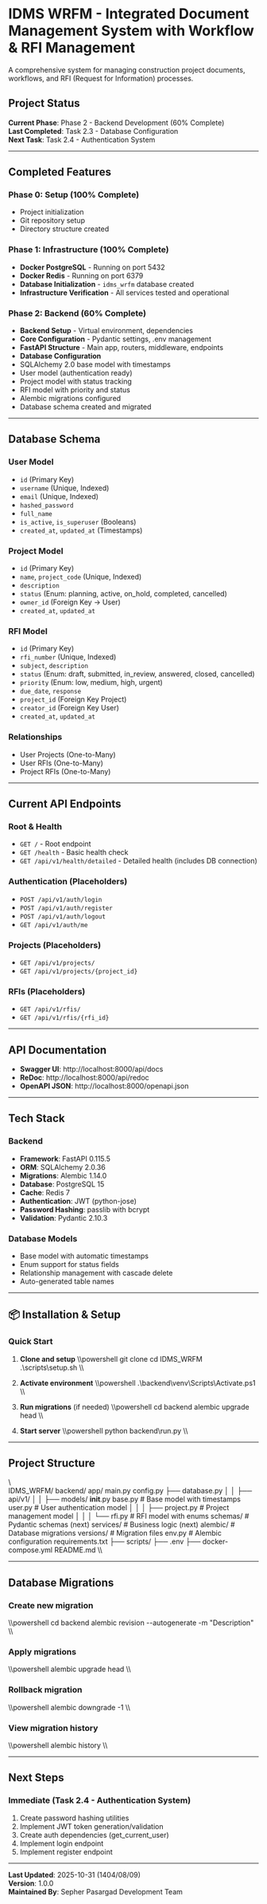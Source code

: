 ﻿# IDMS WRFM - Integrated Document Management System with Workflow & RFI Management

A comprehensive system for managing construction project documents, workflows, and RFI (Request for Information) processes.

##  Project Status

**Current Phase**: Phase 2 - Backend Development (60% Complete)  
**Last Completed**: Task 2.3 - Database Configuration  
**Next Task**: Task 2.4 - Authentication System

---

##  Completed Features

### Phase 0: Setup (100% Complete)
-  Project initialization
-  Git repository setup
-  Directory structure created

### Phase 1: Infrastructure (100% Complete)
-  **Docker PostgreSQL** - Running on port 5432
-  **Docker Redis** - Running on port 6379
-  **Database Initialization** - `idms_wrfm` database created
-  **Infrastructure Verification** - All services tested and operational

### Phase 2: Backend (60% Complete)
-  **Backend Setup** - Virtual environment, dependencies
-  **Core Configuration** - Pydantic settings, .env management
-  **FastAPI Structure** - Main app, routers, middleware, endpoints
-  **Database Configuration**
  - SQLAlchemy 2.0 base model with timestamps
  - User model (authentication ready)
  - Project model with status tracking
  - RFI model with priority and status
  - Alembic migrations configured
  - Database schema created and migrated

---

##  Database Schema

### User Model
- `id` (Primary Key)
- `username` (Unique, Indexed)
- `email` (Unique, Indexed)
- `hashed_password`
- `full_name`
- `is_active`, `is_superuser` (Booleans)
- `created_at`, `updated_at` (Timestamps)

### Project Model
- `id` (Primary Key)
- `name`, `project_code` (Unique, Indexed)
- `description`
- `status` (Enum: planning, active, on_hold, completed, cancelled)
- `owner_id` (Foreign Key → User)
- `created_at`, `updated_at`

### RFI Model
- `id` (Primary Key)
- `rfi_number` (Unique, Indexed)
- `subject`, `description`
- `status` (Enum: draft, submitted, in_review, answered, closed, cancelled)
- `priority` (Enum: low, medium, high, urgent)
- `due_date`, `response`
- `project_id` (Foreign Key  Project)
- `creator_id` (Foreign Key  User)
- `created_at`, `updated_at`

### Relationships
- User  Projects (One-to-Many)
- User  RFIs (One-to-Many)
- Project  RFIs (One-to-Many)

---

##  Current API Endpoints

### Root & Health
- `GET /` - Root endpoint
- `GET /health` - Basic health check
- `GET /api/v1/health/detailed` - Detailed health (includes DB connection)

### Authentication (Placeholders)
- `POST /api/v1/auth/login`
- `POST /api/v1/auth/register`
- `POST /api/v1/auth/logout`
- `GET /api/v1/auth/me`

### Projects (Placeholders)
- `GET /api/v1/projects/`
- `GET /api/v1/projects/{project_id}`

### RFIs (Placeholders)
- `GET /api/v1/rfis/`
- `GET /api/v1/rfis/{rfi_id}`

---

##  API Documentation

- **Swagger UI**: http://localhost:8000/api/docs
- **ReDoc**: http://localhost:8000/api/redoc
- **OpenAPI JSON**: http://localhost:8000/openapi.json

---

##  Tech Stack

### Backend
- **Framework**: FastAPI 0.115.5
- **ORM**: SQLAlchemy 2.0.36
- **Migrations**: Alembic 1.14.0
- **Database**: PostgreSQL 15
- **Cache**: Redis 7
- **Authentication**: JWT (python-jose)
- **Password Hashing**: passlib with bcrypt
- **Validation**: Pydantic 2.10.3

### Database Models
- Base model with automatic timestamps
- Enum support for status fields
- Relationship management with cascade delete
- Auto-generated table names

---

## 📦 Installation & Setup

### Quick Start

1. **Clone and setup**
\\\powershell
git clone <repository-url>
cd IDMS_WRFM
.\scripts\setup.sh
\\\

2. **Activate environment**
\\\powershell
.\backend\venv\Scripts\Activate.ps1
\\\

3. **Run migrations** (if needed)
\\\powershell
cd backend
alembic upgrade head
\\\

4. **Start server**
\\\powershell
python backend\run.py
\\\

---

##  Project Structure

\\\
IDMS_WRFM/
 backend/
    app/
       main.py
       config.py
      ├── database.py
│   │   ├── api/v1/
│   │   ├── models/
          __init__.py
          base.py        # Base model with timestamps
          user.py        # User authentication model
│   │   │   ├── project.py     # Project management model
│   │   │   └── rfi.py         # RFI model with enums
       schemas/           # Pydantic schemas (next)
       services/          # Business logic (next)
    alembic/               # Database migrations
       versions/          # Migration files
       env.py             # Alembic configuration
    requirements.txt
├── scripts/
├── .env
├── docker-compose.yml
 README.md
\\\

---

##  Database Migrations

### Create new migration
\\\powershell
cd backend
alembic revision --autogenerate -m "Description"
\\\

### Apply migrations
\\\powershell
alembic upgrade head
\\\

### Rollback migration
\\\powershell
alembic downgrade -1
\\\

### View migration history
\\\powershell
alembic history
\\\

---

##  Next Steps

### Immediate (Task 2.4 - Authentication System)
1. Create password hashing utilities
2. Implement JWT token generation/validation
3. Create auth dependencies (get_current_user)
4. Implement login endpoint
5. Implement register endpoint

---

**Last Updated**: 2025-10-31 (1404/08/09)  
**Version**: 1.0.0  
**Maintained By**: Sepher Pasargad Development Team
